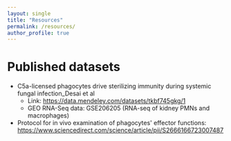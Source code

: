 ```yaml
---
layout: single
title: "Resources"
permalink: /resources/
author_profile: true
---
```


# Published datasets
- C5a-licensed phagocytes drive sterilizing immunity during systemic fungal infection_Desai et al
  - Link: https://data.mendeley.com/datasets/tkbf745gkg/1
  - GEO RNA-Seq data: GSE206205 (RNA-seq of kidney PMNs and macrophages)
- Protocol for in vivo examination of phagocytes' effector functions: https://www.sciencedirect.com/science/article/pii/S2666166723007487